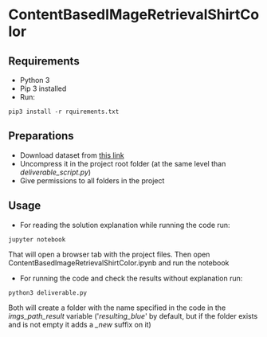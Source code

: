 # ContentBasedIMageRetrievalShirtColor

## Requirements

* Python 3
* Pip 3 installed
* Run:
```
pip3 install -r rquirements.txt
```

## Preparations

* Download dataset from [this link](http://app.goldenspear.com/shirts.tar.gz)
* Uncompress it in the project root folder (at the same level than *deliverable_script.py*)
* Give permissions to all folders in the project

## Usage

* For reading the solution explanation while running the code run:
```
jupyter notebook
```
That will open a browser tab with the project files. Then open ContentBasedImageRetrievalShirtColor.ipynb and run the notebook

* For running the code and check the results without explanation run:
```
python3 deliverable.py
```

Both will create a folder with the name specified in the code in the *imgs_path_result* variable ('*resulting_blue*' by default, but if the folder exists and is not empty it adds a *_new* suffix on it)
